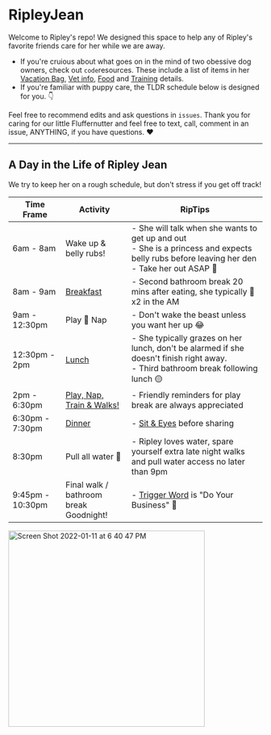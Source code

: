 # RipleyJean 
Welcome to Ripley's repo! We designed this space to help any of Ripley's favorite friends care for her while we are away. 

- If you're cruious about what goes on in the mind of two obessive dog owners, check out `code`resources. These include a list of items in her [Vacation Bag](https://github.com/KristinaMarie/RipleyJean/blob/main/Vacation%20Bag.md), [Vet info](https://github.com/KristinaMarie/RipleyJean/blob/main/Veterinarian.md), [Food](https://github.com/KristinaMarie/RipleyJean/blob/main/Food.md) and [Training](https://github.com/KristinaMarie/RipleyJean/blob/main/Training.md) details. 
- If you're familiar with puppy care, the TLDR schedule below is designed for you. 👇

Feel free to recommend edits and ask questions in `issues`.  Thank you for caring for our little Fluffernutter and feel free to text, call, comment in an issue, ANYTHING, if you have questions. ♥️ 

-----------------------------------------

## A Day in the Life of Ripley Jean  
We try to keep her on a rough schedule, but don't stress if you get off track! 

| Time Frame | Activity | RipTips | 
| --- | --- | --- |
| 6am - 8am | Wake up & belly rubs! | - She will talk when she wants to get up and out <br> - She is a princess and expects belly rubs before leaving her den <br> - Take her out ASAP 💩 
| 8am - 9am | [Breakfast](https://github.com/KristinaMarie/RipleyJean/blob/main/Food.md) | - Second bathroom break 20 mins after eating, she typically 💩 x2 in the AM | 
| 9am - 12:30pm | Play 🔁 Nap | - Don't wake the beast unless you want her up 😂 | 
| 12:30pm - 2pm | [Lunch](https://github.com/KristinaMarie/RipleyJean/blob/main/Food.md) | - She typically grazes on her lunch, don't be alarmed if she doesn't finish right away. <br> - Third bathroom break following lunch 🟡 | 
| 2pm - 6:30pm | [Play, Nap, Train & Walks! ](https://github.com/KristinaMarie/RipleyJean/blob/main/Training.md)| - Friendly reminders for play break are always appreciated | 
| 6:30pm - 7:30pm | [Dinner](https://github.com/KristinaMarie/RipleyJean/blob/main/Food.md) | - [Sit & Eyes](https://github.com/KristinaMarie/RipleyJean/blob/main/Training.md) before sharing | 
| 8:30pm | Pull all water 🚰 | - Ripley loves water, spare yourself extra late night walks and pull water access no later than 9pm | 
| 9:45pm - 10:30pm | Final walk / bathroom break <br> Goodnight! | - [Trigger Word](https://github.com/KristinaMarie/RipleyJean/blob/main/Training.md) is "Do Your Business" 💩 | 

<img width="389" alt="Screen Shot 2022-01-11 at 6 40 47 PM" src="https://user-images.githubusercontent.com/16786768/149054192-bac903ab-1aad-4895-b4ab-8c2903817006.png">
